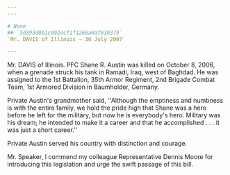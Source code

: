 ```yaml
---
---

# None
## `5d393d8b1c992ecf1f1266a0af010379`
`Mr. DAVIS of Illinois — 30 July 2007`

---
```



Mr. DAVIS of Illinois. PFC Shane R. Austin was killed on October 8, 
2006, when a grenade struck his tank in Ramadi, Iraq, west of Baghdad. 
He was assigned to the 1st Battalion, 35th Armor Regiment, 2nd Brigade 
Combat Team, 1st Armored Division in Baumholder, Germany.


Private Austin's grandmother said, ''Although the emptiness and 
numbness is with the entire family, we hold the pride high that Shane 
was a hero before he left for the military, but now he is everybody's 
hero. Military was his dream; he intended to make it a career and that 
he accomplished . . . it was just a short career.''

Private Austin served his country with distinction and courage.

Mr. Speaker, I commend my colleague Representative Dennis Moore for 
introducing this legislation and urge the swift passage of this bill.
